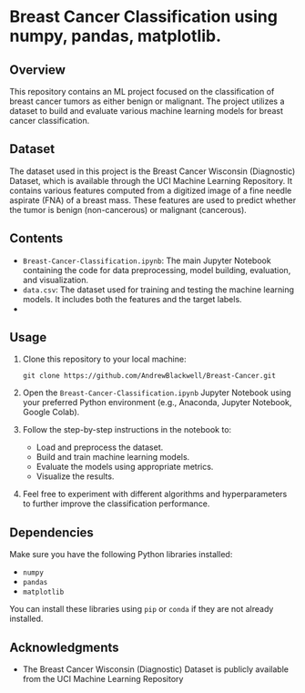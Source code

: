 # Breast Cancer Classification using numpy, pandas, matplotlib.

## Overview
This repository contains an ML project focused on the classification of breast cancer tumors as either benign or malignant. The project utilizes a dataset to build and evaluate various machine learning models for breast cancer classification.

## Dataset
The dataset used in this project is the Breast Cancer Wisconsin (Diagnostic) Dataset, which is available through the UCI Machine Learning Repository. It contains various features computed from a digitized image of a fine needle aspirate (FNA) of a breast mass. These features are used to predict whether the tumor is benign (non-cancerous) or malignant (cancerous).

## Contents
- `Breast-Cancer-Classification.ipynb`: The main Jupyter Notebook containing the code for data preprocessing, model building, evaluation, and visualization.
- `data.csv`: The dataset used for training and testing the machine learning models. It includes both the features and the target labels.
- 
## Usage
1. Clone this repository to your local machine:

   ```
   git clone https://github.com/AndrewBlackwell/Breast-Cancer.git
   ```

2. Open the `Breast-Cancer-Classification.ipynb` Jupyter Notebook using your preferred Python environment (e.g., Anaconda, Jupyter Notebook, Google Colab).

3. Follow the step-by-step instructions in the notebook to:
   - Load and preprocess the dataset.
   - Build and train machine learning models.
   - Evaluate the models using appropriate metrics.
   - Visualize the results.

4. Feel free to experiment with different algorithms and hyperparameters to further improve the classification performance.

## Dependencies

Make sure you have the following Python libraries installed:

- `numpy`
- `pandas`
- `matplotlib`

You can install these libraries using `pip` or `conda` if they are not already installed.

## Acknowledgments

- The Breast Cancer Wisconsin (Diagnostic) Dataset is publicly available from the UCI Machine Learning Repository
